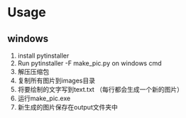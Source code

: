 # Usage
## windows
  1. install pytinstaller
  2. Run pytinstaller -F make_pic.py on windows cmd
1. 解压压缩包
2. 复制所有图片到images目录
3. 将要绘制的文字写到text.txt （每行都会生成一个新的图片）
4. 运行make_pic.exe
5. 新生成的图片保存在output文件夹中
